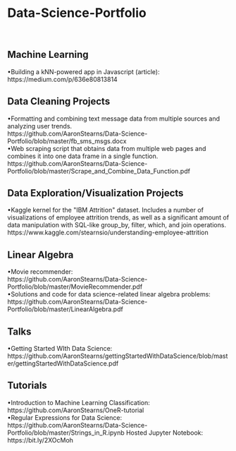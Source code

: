 # Data-Science-Portfolio
<br>
<h2>Machine Learning</h2>
•Building a kNN-powered app in Javascript (article): 
<br>
https://medium.com/p/636e80813814

<br>
<h2>Data Cleaning Projects</h2>
•Formatting and combining text message data from multiple sources and analyzing user trends.
<br>
https://github.com/AaronStearns/Data-Science-Portfolio/blob/master/fb_sms_msgs.docx
<br>
•Web scraping script that obtains data from multiple web pages and combines it into one data frame in a single function.
<br>
https://github.com/AaronStearns/Data-Science-Portfolio/blob/master/Scrape_and_Combine_Data_Function.pdf


<br>
<h2>Data Exploration/Visualization Projects</h2>
•Kaggle kernel for the "IBM Attrition" dataset. Includes a number of visualizations of employee attrition trends, as well as a significant amount of data manipulation with SQL-like group_by, filter, which, and join operations. 
<br> 
https://www.kaggle.com/stearnsio/understanding-employee-attrition

<br>
<h2>Linear Algebra</h2>
•Movie recommender: 
<br>
https://github.com/AaronStearns/Data-Science-Portfolio/blob/master/MovieRecommender.pdf
<br>
•Solutions and code for data science-related linear algebra problems: 
<br>
https://github.com/AaronStearns/Data-Science-Portfolio/blob/master/LinearAlgebra.pdf


<h2>Talks</h2>
•Getting Started WIth Data Science: https://github.com/AaronStearns/gettingStartedWithDataScience/blob/master/gettingStartedWithDataScience.pdf

<h2>Tutorials</h2>
•Introduction to Machine Learning Classification: 
<br>
https://github.com/AaronStearns/OneR-tutorial
<br>
•Regular Expressions for Data Science: 
<br>
https://github.com/AaronStearns/Data-Science-Portfolio/blob/master/Strings_in_R.ipynb Hosted Jupyter Notebook: https://bit.ly/2XOcMoh  
